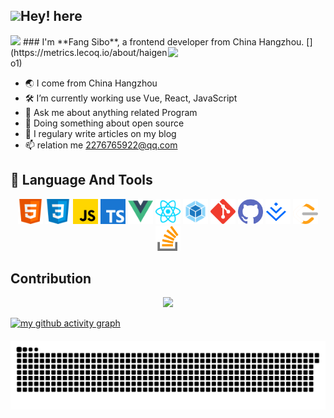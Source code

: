 ## <img src="https://media.giphy.com/media/hvRJCLFzcasrR4ia7z/giphy.gif" width="3%">Hey! here
<img src="https://img.shields.io/badge/gitHub-代码让世界更美好-brightgreen" />
### I'm **Fang Sibo**, a frontend developer from China Hangzhou.
[<img align="right" width="50%" src="https://github-readme-stats.vercel.app/api?username=haigeno1&theme=buefy&show_icons=true">](https://metrics.lecoq.io/about/haigeno1)

-   🌏 I come from China Hangzhou
-   🛠 I’m currently working use Vue, React, JavaScript
-   💬 Ask me about anything related Program
-   🔭 Doing something about open source
-   📝 I regulary write articles on my blog
-   📫 relation me 2276765922@qq.com

<!-- <div align="center">
	  <img  src="https://github-readme-stats.vercel.app/api/top-langs/?username=haigeno1&layout=compact" />
</div> -->

<!-- <img src="https://img.shields.io/badge/1-2-brightgreenn" /> -->



## 🚀 Language And Tools

<div align="center" >
	<img src="./images/html.svg" width="40" height="40" alt="html" />
	<img src="./images/css.svg" width="40" height="40" alt="css" />
	<img src="./images/javascript.svg" width="40" height="40" alt="javascript" />
	<img src="./images/typescript.svg" width="40" height="40" alt="typescript" />
	<img src="./images/vuejs.svg" width="40" height="40" alt="vue" />
	<img src="./images/reactjs.svg" width="40" height="40" alt="react" />
	<!-- <img src="./images/nodejs.svg" width="40" height="40" alt="node" /> -->
	<!-- <img src="./images/sass.svg" width="40" height="40" alt="sass" /> -->
	<!-- <img src="./images/vite.svg" width="40" height="40" alt="vite" /> -->
	<img src="./images/webpack.svg" width="40" height="40" alt="webpack" />
	<img src="./images/git.svg" width="40" height="40" alt="git" />
	<img src="./images/github.svg" width="40" height="40" alt="github" />
	<img src="./images/juejin.svg" width="40" height="40" alt="juejin" />
	<img src="./images/leet-code.svg" width="40" height="40" alt="leetcode" />
	<img src="./images/stack-overflow.svg" width="40" height="40" alt="stack-overflow" />
</div>


## Contribution

<div align="center">
  <img  src="https://github-readme-streak-stats.herokuapp.com?user=haigeno1&theme=buefy&date_format=M%20j%5B%2C%20Y%5D" />
</div>

<!-- minimal -->
[![my github activity graph](https://activity-graph.herokuapp.com/graph?username=haigeno1&theme=minimal)](https://github.com/haigeno1)

<div align="center" style="margin-top:20px">
	<img align="center" src="./images/github-contribution-grid-snake.svg"></img>
</div>



